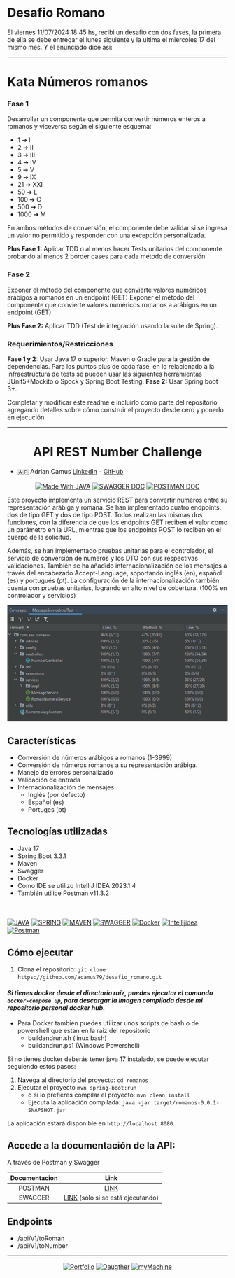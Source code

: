 # Desafio Romano

El viernes 11/07/2024 18:45 hs, recibi un desafio con dos fases, la primera de ella se debe entregar el lunes siguiente y la ultima el miercoles 17 del mismo mes. Y el enunciado dice asi:

-----------------------------

# Kata Números romanos

### Fase 1

Desarrollar un componente que permita convertir números enteros a romanos y viceversa según el siguiente esquema: 

* 1 ➔ I
* 2 ➔ II
* 3 ➔ III
* 4 ➔ IV
* 5 ➔ V
* 9 ➔ IX
* 21 ➔ XXI
* 50 ➔ L
* 100 ➔ C
* 500 ➔ D
* 1000 ➔ M


En ambos métodos de conversión, el componente debe validar si se ingresa un valor no permitido y responder con una excepción personalizada. 

**Plus Fase 1:** Aplicar TDD o al menos hacer Tests unitarios del componente probando al menos 2 border cases para cada método de conversión.


### Fase 2 

Exponer el método del componente que convierte valores numéricos arábigos a romanos en un endpoint (GET) 
Exponer el método del componente que convierte valores numéricos romanos a arábigos en un endpoint (GET)

**Plus Fase 2:** Aplicar TDD (Test de integración usando la suite de Spring). 


### Requerimientos/Restricciones

**Fase 1 y 2:** Usar Java 17 o superior. Maven o Gradle para la gestión de dependencias. 
Para los puntos plus de cada fase, en lo relacionado a la infraestructura de tests se pueden usar las siguientes herramientas JUnit5+Mockito o Spock y Spring Boot Testing. 
**Fase 2:** Usar Spring boot 3+.

Completar y modificar este readme e incluirlo como parte del repositorio agregando detalles sobre cómo construir el proyecto desde cero y ponerlo en ejecución. 

***

<h1 align="center">API REST Number Challenge</h1>

* :argentina: Adrian Camus [LinkedIn](https://www.linkedin.com/in/acamus79/ ) - [GitHub](https://github.com/acamus79)

<p align="center">
<a href="https://github.com/topics/java" target="_blank"><img align="center" alt="Made With JAVA"  src="https://img.shields.io/badge/Made%20With-Java-blue"></a>
<a href="http://localhost:8080/api/swagger-ui/index.html" target="_blank"><img align="center" alt="SWAGGER DOC"  src="https://img.shields.io/badge/swagger-3.0-green"></a>
<a href="https://documenter.getpostman.com/view/23097436/2sA3e5f94L" target="_blank"><img align="center" alt="POSTMAN DOC"  src="https://img.shields.io/badge/Postman-ApiDoc-orange"></a>
</p>

Este proyecto implementa un servicio REST para convertir números entre su representación arábiga y romana. Se han implementado cuatro endpoints: dos de tipo GET y dos de tipo POST. Todos realizan las mismas dos funciones, con la diferencia de que los endpoints GET reciben el valor como un parámetro en la URL, mientras que los endpoints POST lo reciben en el cuerpo de la solicitud.

Además, se han implementado pruebas unitarias para el controlador, el servicio de conversión de números y los DTO con sus respectivas validaciones. También se ha añadido internacionalización de los mensajes a través del encabezado Accept-Language, soportando inglés (en), español (es) y portugués (pt). La configuración de la internacionalización también cuenta con pruebas unitarias, logrando un alto nivel de cobertura. (100% en controlador y servicios)

![Covertura test unitarios](assets/13-07-2024_23-51-36.jpg)

## Características

- Conversión de números arábigos a romanos (1-3999)
- Conversión de números romanos a su representación arábiga.
- Manejo de errores personalizado
- Validación de entrada
- Internacionalización de mensajes
  - Inglés (por defecto)
  - Español (es)
  - Portuges (pt)

## Tecnologías utilizadas

- Java 17
- Spring Boot 3.3.1
- Maven
- Swagger
- Docker
- Como IDE se utilizo IntelliJ IDEA 2023.1.4
- También utilice Postman v11.3.2

<div style="display: inline_block"><br><br>
  <a href="#" target="_blank"><img align="center" alt="JAVA" height="84" width="84" src="https://cdn.jsdelivr.net/gh/devicons/devicon/icons/java/java-original.svg"></a>
  <a href="#" target="_blank"><img align="center" alt="SPRING" height="84" width="84" src="https://cdn.jsdelivr.net/gh/devicons/devicon/icons/spring/spring-original.svg"></a>
  <a href="#" target="_blank"><img align="center" alt="MAVEN" height="84" width="84" src="https://www.svgrepo.com/show/373829/maven.svg"></a>
  <a href="#" target="_blank"><img align="center" alt="SWAGGER" height="84" width="84" src="https://www.svgrepo.com/show/374111/swagger.svg" /></a>
  <a href="#" target="_blank"><img align="center" alt="Docker" height="84" width="84" src="https://www.svgrepo.com/show/452192/docker.svg" /></a>
  <a href="#" target="_blank"><img align="center" alt="Intellijidea" height="84" width="84" src="https://www.svgrepo.com/show/306240/intellijidea.svg" /></a>
  <a href="#" target="_blank"><img align="center" alt="Postman" height="84" width="84" src="https://cdn.jsdelivr.net/gh/devicons/devicon@latest/icons/postman/postman-original.svg" /></a>
 </div>

## Cómo ejecutar

  1. Clona el repositorio:
  ``` git clone https://github.com/acamus79/desafio_romano.git ```

#### <em>Si tienes docker desde el directorio raíz, puedes ejecutar el comando ``docker-compose up``, para descargar la imagen compilada desde mi repositorio personal docker hub.</em>

- Para Docker también puedes utilizar unos scripts de bash o de powershell que estan en la raiz del repositorio
  - buildandrun.sh (linux bash)
  - buildandrun.ps1 (Windows Powershell)

Si no tienes docker deberás tener java 17 instalado, se puede ejecutar seguiendo estos pasos:

  1. Navega al directorio del proyecto: ``` cd romanos ```
  2. Ejecutar el proyecto ``` mvn spring-boot:run ```
     - o si lo prefieres compilar el proyecto: ``` mvn clean install ```
     - Ejecuta la aplicación compilada: ``` java -jar target/romanos-0.0.1-SNAPSHOT.jar ```

La aplicación estará disponible en `http://localhost:8080`.

## Accede a la documentación de la API:

A través de Postman y Swagger

| Documentacion |                                                    Link                                                     |
| :-----------: | :---------------------------------------------------------------------------------------------------------: |
|    POSTMAN    |        <a href="https://documenter.getpostman.com/view/23097436/2sA3e5f94L" target="_blank">LINK</a>        |
|    SWAGGER    | <a href="http://localhost:8080/swagger-ui/index.html" target="_blank">LINK</a> (sólo si se está ejecutando) |

## Endpoints

  - /api/v1/toRoman
  - /api/v1/toNumber
  
_____
<p align="center">
 <a href="https://acamus79.github.io" target="_blank"><img align="center" alt="Portfolio"  src="https://forthebadge.com/images/badges/built-with-love.svg"></a>
 <a href="#" target="_blank"><img align="center" alt="Daugther"  src="https://github.com/acamus79/StoreChallenge/assets/85143329/f5dda3bd-81cb-4ece-9a60-4c7ae215fa88"></a>
 <a href="#" target="_blank"><img align="center" alt="myMachine"  src="https://github.com/acamus79/StoreChallenge/assets/85143329/5f6c41aa-4209-44b4-8eb7-62f6163c23a7"></a>
</p>
